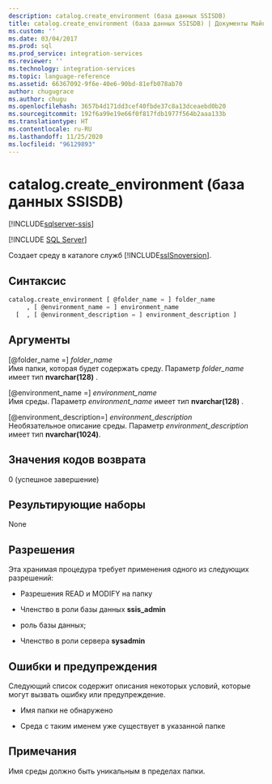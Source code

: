 ```yaml
---
description: catalog.create_environment (база данных SSISDB)
title: catalog.create_environment (база данных SSISDB) | Документы Майкрософт
ms.custom: ''
ms.date: 03/04/2017
ms.prod: sql
ms.prod_service: integration-services
ms.reviewer: ''
ms.technology: integration-services
ms.topic: language-reference
ms.assetid: 66367092-9f6e-40e6-90bd-81efb078ab70
author: chugugrace
ms.author: chugu
ms.openlocfilehash: 3657b4d171dd3cef40fbde37c8a13dceaebd0b20
ms.sourcegitcommit: 192f6a99e19e66f0f817fdb1977f564b2aaa133b
ms.translationtype: HT
ms.contentlocale: ru-RU
ms.lasthandoff: 11/25/2020
ms.locfileid: "96129893"
---
```

# <a name="catalogcreate_environment-ssisdb-database"></a>catalog.create_environment (база данных SSISDB)

[!INCLUDE[sqlserver-ssis](../../includes/applies-to-version/sqlserver-ssis.md)]


[!INCLUDE [SQL Server](../../includes/applies-to-version/sqlserver.md)]

  Создает среду в каталоге служб [!INCLUDE[ssISnoversion](../../includes/ssisnoversion-md.md)].  
  
## <a name="syntax"></a>Синтаксис  
  
```sql  
catalog.create_environment [ @folder_name = ] folder_name  
     , [ @environment_name = ] environment_name  
  [  , [ @environment_description = ] environment_description ]  
```  
  
## <a name="arguments"></a>Аргументы  
 [@folder_name =] *folder_name*  
 Имя папки, которая будет содержать среду. Параметр *folder_name* имеет тип **nvarchar(128)** .  
  
 [@environment_name =] *environment_name*  
 Имя среды. Параметр *environment_name* имеет тип **nvarchar(128)** .  
  
 [@environment_description=] *environment_description*  
 Необязательное описание среды. Параметр *environment_description* имеет тип **nvarchar(1024)**.  
  
## <a name="return-code-value"></a>Значения кодов возврата  
 0 (успешное завершение)  
  
## <a name="result-sets"></a>Результирующие наборы  
 None  
  
## <a name="permissions"></a>Разрешения  
 Эта хранимая процедура требует применения одного из следующих разрешений:  
  
-   Разрешения READ и MODIFY на папку  
  
-   Членство в роли базы данных **ssis_admin**  
  
-   роль базы данных;  
  
-   Членство в роли сервера **sysadmin**  
  
## <a name="errors-and-warnings"></a>Ошибки и предупреждения  
 Следующий список содержит описания некоторых условий, которые могут вызвать ошибку или предупреждение.  
  
-   Имя папки не обнаружено  
  
-   Среда с таким именем уже существует в указанной папке  
  
## <a name="remarks"></a>Примечания  
 Имя среды должно быть уникальным в пределах папки.  
  
  
